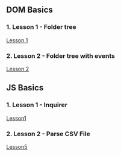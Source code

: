 ## DOM Basics

### 1. Lesson 1 - Folder tree

[Lesson 1](https://vkabish.github.io/js-school/dom-basics/lesson1/)

### 2. Lesson 2 - Folder tree with events

[Lesson 2](https://vkabish.github.io/js-school/dom-basics/lesson2/)

## JS Basics

### 1. Lesson 1 - Inquirer

[Lesson1](https://vkabish.github.io/js-school/js-basics/lesson1/)

### 2. Lesson 2 - Parse CSV File

[Lesson5](https://vkabish.github.io/js-school/js-basics/lesson5/)
